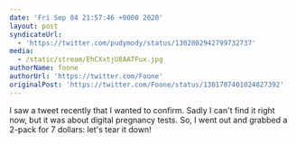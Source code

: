 ```yaml
---
date: 'Fri Sep 04 21:57:46 +0000 2020'
layout: post
syndicateUrl:
  - 'https://twitter.com/pudymody/status/1302002942799732737'
media:
  - /static/stream/EhCXxtjU8AATFux.jpg
authorName: foone
authorUrl: 'https://twitter.com/Foone'
originalPost: 'https://twitter.com/Foone/status/1301707401024827392'
---
```

I saw a tweet recently that I wanted to confirm. Sadly I can't find it right now, but it was about digital pregnancy tests.
So, I went out and grabbed a 2-pack for 7 dollars: let's tear it down! 